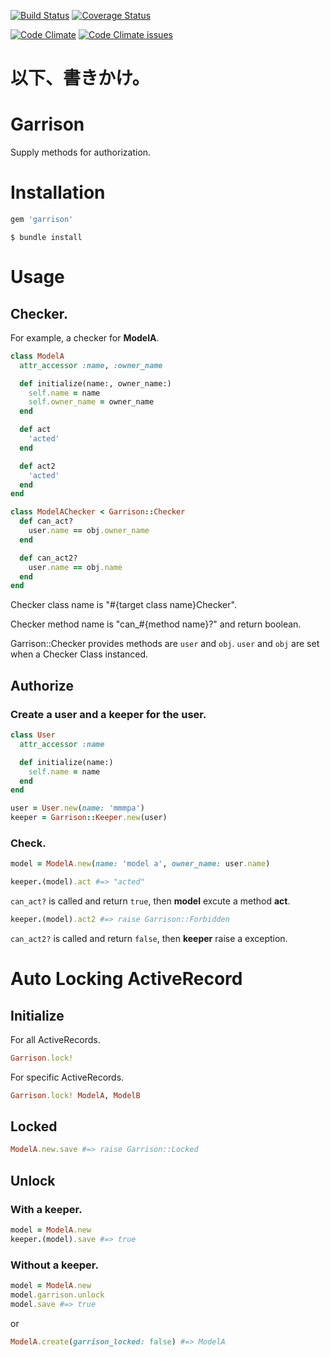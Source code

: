 [![Build Status](https://travis-ci.org/mmmpa/garrison.svg)](https://travis-ci.org/mmmpa/garrison)
[![Coverage Status](https://coveralls.io/repos/mmmpa/garrison/badge.svg?branch=master&service=github)](https://coveralls.io/github/mmmpa/garrison?branch=master)

[![Code Climate](https://codeclimate.com/github/mmmpa/garrison/badges/gpa.svg)](https://codeclimate.com/github/mmmpa/garrison)
[![Code Climate issues](https://codeclimate.com/github/mmmpa/garrison/badges/issue_count.svg)](https://codeclimate.com/github/mmmpa/garrison)

# 以下、書きかけ。

# Garrison

Supply methods for authorization.

# Installation

```ruby
gem 'garrison'
```

```
$ bundle install
```

# Usage

## Checker.

For example, a checker for **ModelA**.

```ruby
class ModelA
  attr_accessor :name, :owner_name

  def initialize(name:, owner_name:)
    self.name = name
    self.owner_name = owner_name
  end

  def act
    'acted'
  end

  def act2
    'acted'
  end
end
```

```ruby
class ModelAChecker < Garrison::Checker
  def can_act?
    user.name == obj.owner_name
  end

  def can_act2?
    user.name == obj.name
  end
end
```


Checker class name is "#{target class name}Checker".

Checker method name is "can_#{method name}?" and return boolean.

Garrison::Checker provides methods are `user` and `obj`. `user` and `obj` are set when a Checker Class instanced.

## Authorize

### Create a user and a keeper for the user.

```ruby
class User
  attr_accessor :name

  def initialize(name:)
    self.name = name
  end
end
```

```ruby
user = User.new(name: 'mmmpa')
keeper = Garrison::Keeper.new(user)
```

### Check.

```ruby
model = ModelA.new(name: 'model a', owner_name: user.name)
```

```ruby
keeper.(model).act #=> "acted"
```

`can_act?` is called and return `true`, then **model** excute a method **act**.

```ruby
keeper.(model).act2 #=> raise Garrison::Forbidden
```

`can_act2?` is called and return `false`, then **keeper** raise a exception.

# Auto Locking ActiveRecord

## Initialize

For all ActiveRecords.

```ruby
Garrison.lock!
```

For specific ActiveRecords.

```ruby
Garrison.lock! ModelA, ModelB
```

## Locked

```ruby
ModelA.new.save #=> raise Garrison::Locked
```

## Unlock

### With a keeper.

```ruby
model = ModelA.new
keeper.(model).save #=> true
```

### Without a keeper.

```ruby
model = ModelA.new
model.garrison.unlock
model.save #=> true
```

or

```ruby
ModelA.create(garrison_locked: false) #=> ModelA
```
